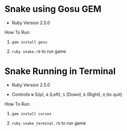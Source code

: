 # Snake using Gosu GEM

* Ruby Version 2.5.0

How To Run:

1. `gem install gosu`

2. `ruby snake.rb` to run game

 
# Snake Running in Terminal

* Ruby Version 2.5.0

* Controlls `W` (Up), `A` (Left), `S` (Down), `D` (Right), `Q` (to quit)

How To Run:

1. `gem install curses`

2. `ruby snake_terminal.rb` to run game

